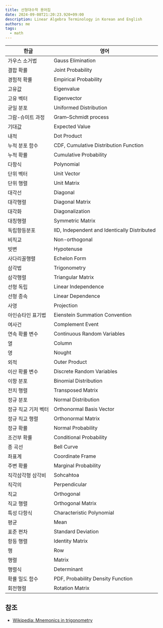 ```yaml
---
title: 선형대수학 용어집
date: 2024-09-08T21:20:23.920+09:00
description: Linear Algebra Terminology in Korean and English
authors: me
tags:
  - math 
---
```


| 한글 | 영어 |
| --- | --- |
| 가우스 소거법 | Gauss Elimination |
| 결합 확률 | Joint Probability |
| 경험적 확률 | Empirical Probability |
| 고유값 | Eigenvalue |
| 고유 벡터 | Eigenvector |
| 균일 분포 | Uniformed Distribution |
| 그람-슈미트 과정 | Gram–Schmidt process |
| 기대값 | Expected Value |
| 내적 | Dot Product |
| 누적 분포 함수 | CDF, Cumulative Distribution Function |
| 누적 확률 | Cumulative Probability |
| 다항식 | Polynomial |
| 단위 벡터 | Unit Vector |
| 단위 행렬 | Unit Matrix |
| 대각선 | Diagonal |
| 대각행렬 | Diagonal Matrix |
| 대각화 | Diagonalization |
| 대칭행렬 | Symmetric Matrix |
| 독립항등분포 | IID, Independent and Identically Distributed |
| 비직교 | Non-orthogonal |
| 빗변 | Hypotenuse |
| 사다리꼴행렬 | Echelon Form |
| 삼각법 | Trigonometry |
| 삼각행렬 | Triangular Matrix |
| 선형 독립 | Linear Independence |
| 선형 종속 | Linear Dependence |
| 사영 | Projection |
| 아인슈타인 표기법 | Eienstein Summation Convention |
| 여사건 | Complement Event |
| 연속 확률 변수 | Continuous Random Variables |
| 열 | Column |
| 영 | Nought |
| 외적 | Outer Product |
| 이산 확률 변수 | Discrete Random Variables |
| 이항 분포 | Binomial Distribution |
| 전치 행렬 | Transposed Matrix |
| 정규 분포 | Normal Distribution |
| 정규 직교 기저 벡터 | Orthonormal Basis Vector |
| 정규 직교 행렬 | Orthonormal Matrix |
| 정규 확률 | Normal Probability |
| 조건부 확률 | Conditional Probability |
| 종 곡선 | Bell Curve |
| 좌표계 | Coordinate Frame |
| 주변 확률 | Marginal Probability |
| 직각삼각형 삼각비 | Sohcahtoa |
| 직각의 | Perpendicular |
| 직교 | Orthogonal |
| 직교 행렬 | Orthogonal Matrix |
| 특성 다항식 | Characteristic Polynomial |
| 평균 | Mean |
| 표준 편차 | Standard Deviation |
| 항등 행렬 | Identity Matrix |
| 행 | Row |
| 행렬 | Matrix |
| 행렬식 | Determinant |
| 확률 밀도 함수 | PDF, Probability Density Function |
| 회전행렬 | Rotation Matrix |

## 참조

- [Wikipedia: Mnemonics in trigonometry](https://en.wikipedia.org/wiki/Mnemonics_in_trigonometry)
